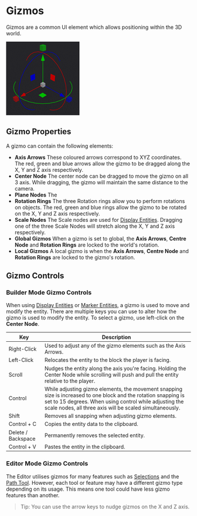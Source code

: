 # Gizmos

Gizmos are a common UI element which allows positioning within the 3D world.

![Gizmo With All Elements](/src/img/gizmo.png)

## Gizmo Properties

A gizmo can contain the following elements:
- **Axis Arrows** These coloured arrows correspond to XYZ coordinates. The red, green and blue arrows allow the gizmo to be dragged along the X, Y and Z axis respectively.
- **Center Node** The center node can be dragged to move the gizmo on all 3 axis. While dragging, the gizmo will maintain the same distance to the camera.
- **Plane Nodes** The 
- **Rotation Rings** The three Rotation rings allow you to perform rotations on objects. The red, green and blue rings allow the gizmo to be rotated on the X, Y and Z axis respectively. 
- **Scale Nodes** The Scale nodes are used for [Display Entities](/builder/displayentities.md). Dragging one of the three Scale Nodes will stretch along the X, Y and Z axis respectively.
- **Global Gizmos** When a gizmo is set to global, the **Axis Arrows**, **Centre Node** and **Rotation Rings** are locked to the world's rotation.
- **Local Gizmos** A local gizmo is when the **Axis Arrows**, **Centre Node** and **Rotation Rings** are locked to the gizmo's rotation.

## Gizmo Controls

### Builder Mode Gizmo Controls

When using [Display Entities](/builder/displayentities.md) or [Marker Entities](/builder/marker.md), a gizmo is used to move and modify the entity. There are multiple keys you can use to alter how the gizmo is used to modify the entity. To select a gizmo, use left-click on the **Center Node**.

| Key                | Description                                                                                                                                                                                                                            |
| ------------------ | -------------------------------------------------------------------------------------------------------------------------------------------------------------------------------------------------------------------------------------- |
| Right-Click        | Used to adjust any of the gizmo elements such as the Axis Arrows.                                                                                                                                                                      |
| Left-Click         | Relocates the entity to the block the player is facing.                                                                                                                                                                                |
| Scroll             | Nudges the entity along the axis you're facing. Holding the Center Node while scrolling will push and pull the entity relative to the player.                                                                                          |
| Control            | While adjusting gizmo elements, the movement snapping size is increased to one block and the rotation snapping is set to 15 degrees. When using control while adjusting the scale nodes, all three axis will be scaled simultaneously. |
| Shift              | Removes all snapping when adjusting gizmo elements.                                                                                                                                                                                    |
| Control + C        | Copies the entity data to the clipboard.                                                                                                                                                                                               |
| Delete / Backspace | Permanently removes the selected entity.                                                                                                                                                                                               |
| Control + V        | Pastes the entity in the clipboard.                                                                                                                                                                                                    |

### Editor Mode Gizmo Controls

The Editor utilises gizmos for many features such as [Selections](selections.md) and the [Path Tool](/tools/other/path.md). However, each tool or feature may have a different gizmo type depending on its usage. This means one tool could have less gizmo features than another.

> Tip: You can use the arrow keys to nudge gizmos on the X and Z axis.